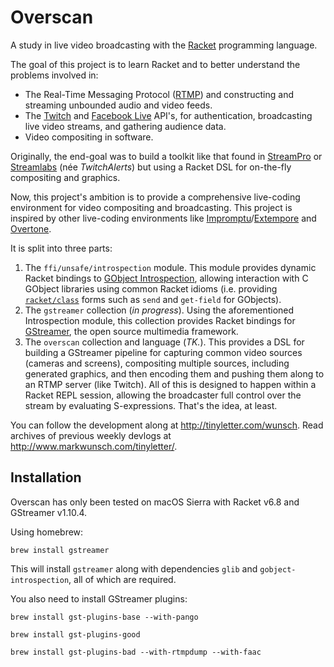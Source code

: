 # Overscan

A study in live video broadcasting with
the [Racket](http://racket-lang.org) programming language.

The goal of this project is to learn Racket and to better understand
the problems involved in:

+ The Real-Time Messaging Protocol
  ([RTMP](https://en.wikipedia.org/wiki/Real-Time_Messaging_Protocol))
  and constructing and streaming unbounded audio and video feeds.
+ The [Twitch](https://dev.twitch.tv)
  and
  [Facebook Live](https://developers.facebook.com/docs/videos/live-video) API's,
  for authentication, broadcasting live video streams, and gathering
  audience data.
+ Video compositing in software.

Originally, the end-goal was to build a toolkit like that found
in [StreamPro](https://streampro.io)
or [Streamlabs](https://streamlabs.com) (née _TwitchAlerts_) but using
a Racket DSL for on-the-fly compositing and graphics.

Now, this project's ambition is to provide a comprehensive live-coding
environment for video compositing and broadcasting. This project is
inspired by other live-coding environments
like
[Impromptu](http://impromptu.moso.com.au)/[Extempore](https://github.com/digego/extempore) and
[Overtone](http://overtone.github.io).

It is split into three parts:

1. The `ffi/unsafe/introspection` module. This module provides dynamic
   Racket bindings to [GObject Introspection][gobject-introspection],
   allowing interaction with C GObject libraries using common Racket
   idioms (i.e. providing [`racket/class`][racket/class] forms such as
   `send` and `get-field` for GObjects).
2. The `gstreamer` collection (_in progress_). Using the
   aforementioned Introspection module, this collection provides
   Racket bindings for [GStreamer](https://gstreamer.freedesktop.org),
   the open source multimedia framework.
3. The `overscan` collection and language (_TK._). This provides a DSL
   for building a GStreamer pipeline for capturing common video
   sources (cameras and screens), compositing multiple sources,
   including generated graphics, and then encoding them and pushing
   them along to an RTMP server (like Twitch). All of this is designed
   to happen within a Racket REPL session, allowing the broadcaster
   full control over the stream by evaluating S-expressions. That's
   the idea, at least.

You can follow the development along
at <http://tinyletter.com/wunsch>. Read archives of previous weekly
devlogs at <http://www.markwunsch.com/tinyletter/>.

[gobject-introspection]: https://wiki.gnome.org/Projects/GObjectIntrospection

[racket/class]: https://docs.racket-lang.org/reference/mzlib_class.html

## Installation

Overscan has only been tested on macOS Sierra with Racket v6.8 and
GStreamer v1.10.4.

Using homebrew:

    brew install gstreamer

This will install `gstreamer` along with dependencies `glib` and
`gobject-introspection`, all of which are required.

You also need to install GStreamer plugins:

    brew install gst-plugins-base --with-pango

    brew install gst-plugins-good

    brew install gst-plugins-bad --with-rtmpdump --with-faac

